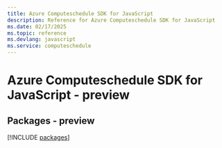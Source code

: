 ```yaml
---
title: Azure Computeschedule SDK for JavaScript
description: Reference for Azure Computeschedule SDK for JavaScript
ms.date: 02/17/2025
ms.topic: reference
ms.devlang: javascript
ms.service: computeschedule
---
```

# Azure Computeschedule SDK for JavaScript - preview
## Packages - preview
[!INCLUDE [packages](computeschedule-index.md)]